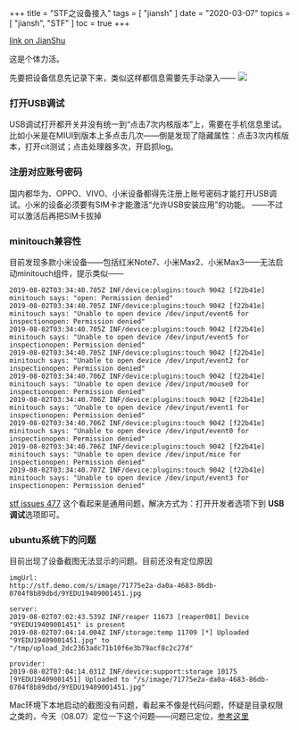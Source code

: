 +++
title = "STF之设备接入"
tags = [
    "jiansh"
]
date = "2020-03-07"
topics = [
    "jiansh",
    "STF"
]
toc = true
+++



[link on JianShu](https://www.jianshu.com/p/fba47e162299)

这是个体力活。

先要把设备信息先记录下来，类似这样都信息需要先手动录入——
![](https://upload-images.jianshu.io/upload_images/3296949-32a7cb6742e5c2b3.png?imageMogr2/auto-orient/strip%7CimageView2/2/w/1240)

### 打开USB调试
USB调试打开都开关并没有统一到“点击7次内核版本”上，需要在手机信息里试。比如小米是在MIUI到版本上多点击几次——倒是发现了隐藏属性：点击3次内核版本，打开cit测试；点击处理器多次，开启抓log。

### 注册对应账号密码
国内都华为、OPPO、VIVO、小米设备都得先注册上账号密码才能打开USB调试。小米的设备必须要有SIM卡才能激活“允许USB安装应用”的功能。 ——不过可以激活后再把SIM卡拔掉

### minitouch兼容性
目前发现多款小米设备——包括红米Note7、小米Max2、小米Max3——无法启动minitouch组件，提示类似——
```
2019-08-02T03:34:40.705Z INF/device:plugins:touch 9042 [f22b41e] minitouch says: "open: Permission denied"
2019-08-02T03:34:40.705Z INF/device:plugins:touch 9042 [f22b41e] minitouch says: "Unable to open device /dev/input/event6 for inspectionopen: Permission denied"
2019-08-02T03:34:40.705Z INF/device:plugins:touch 9042 [f22b41e] minitouch says: "Unable to open device /dev/input/event5 for inspectionopen: Permission denied"
2019-08-02T03:34:40.705Z INF/device:plugins:touch 9042 [f22b41e] minitouch says: "Unable to open device /dev/input/event2 for inspectionopen: Permission denied"
2019-08-02T03:34:40.706Z INF/device:plugins:touch 9042 [f22b41e] minitouch says: "Unable to open device /dev/input/mouse0 for inspectionopen: Permission denied"
2019-08-02T03:34:40.706Z INF/device:plugins:touch 9042 [f22b41e] minitouch says: "Unable to open device /dev/input/event1 for inspectionopen: Permission denied"
2019-08-02T03:34:40.706Z INF/device:plugins:touch 9042 [f22b41e] minitouch says: "Unable to open device /dev/input/event0 for inspectionopen: Permission denied"
2019-08-02T03:34:40.706Z INF/device:plugins:touch 9042 [f22b41e] minitouch says: "Unable to open device /dev/input/mice for inspectionopen: Permission denied"
2019-08-02T03:34:40.707Z INF/device:plugins:touch 9042 [f22b41e] minitouch says: "Unable to open device /dev/input/event3 for inspectionopen: Permission denied"

```

[stf issues 477](https://github.com/openstf/stf/issues/477) 这个看起来是通用问题，解决方式为：打开开发者选项下到 **USB调试**选项即可。


### ubuntu系统下的问题
目前出现了设备截图无法显示的问题。目前还没有定位原因
```
imgUrl:
http://stf.demo.com/s/image/71775e2a-da0a-4683-86db-0704f8b89dbd/9YEDU19409001451.jpg

server:
2019-08-02T07:02:43.539Z INF/reaper 11673 [reaper001] Device "9YEDU19409001451" is present
2019-08-02T07:04:14.004Z INF/storage:temp 11709 [*] Uploaded "9YEDU19409001451.jpg" to "/tmp/upload_2dc2363adc71b10f6e3b79acf8c2c27d"

provider:
2019-08-02T07:04:14.031Z INF/device:support:storage 10175 [9YEDU19409001451] Uploaded to "/s/image/71775e2a-da0a-4683-86db-0704f8b89dbd/9YEDU19409001451.jpg"
```
Mac环境下本地启动的截图没有问题，看起来不像是代码问题，怀疑是目录权限之类的，今天（08.07）定位一下这个问题——问题已定位，[参考这里](https://www.jianshu.com/p/f6d334c822be)
